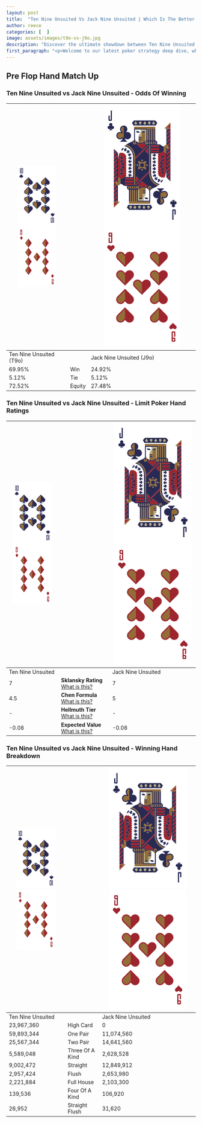 ```yaml
---
layout: post
title:  "Ten Nine Unsuited Vs Jack Nine Unsuited | Which Is The Better Hand In Poker? A Complete Guide"
author: reece
categories: [  ]
image: assets/images/t9o-vs-j9o.jpg
description: "Discover the ultimate showdown between Ten Nine Unsuited and Jack Nine Unsuited in poker! Uncover the odds, strategies, and scenarios where one hand triumphs over the other. Get ready to up your poker game with this thrilling analysis."
first_paragraph: "<p>Welcome to our latest poker strategy deep dive, where we're pitting two distinct hands against each other in a high-stakes showdown: Ten Nine Unsuited vs Jack Nine Unsuited.</p><p>In the dynamic world of poker, every decision counts, and knowing which hand holds the upper hand is key to your success at the table.</p><p>In this article, we'll dissect these two hands, explore the scenarios where one dominates the other, and equip you with the knowledge to make strategic choices that can tip the odds in your favor.</p><p>Get ready to unravel the intriguing dynamics of these poker hands and elevate your game to new heights.</p>"
---
```




[comment]: # (sp0)

## Pre Flop Hand Match Up

<div class="table hand-ratings" markdown="1"> 



### Ten Nine Unsuited vs Jack Nine Unsuited - Odds Of Winning


    
| ![image info](assets/images/hand1/T.png) ![image info](assets/images/hand1/9o.png) |  | ![image info](assets/images/hand2/J.png) ![image info](assets/images/hand2/9o.png) |
| -------- | -------- | -------- |
| Ten Nine Unsuited (T9o) |  | Jack Nine Unsuited (J9o) |
| 69.95% | Win | 24.92% |
| 5.12% | Tie | 5.12% |
| 72.52% | Equity | 27.48% |




[comment]: # (sp1)



### Ten Nine Unsuited vs Jack Nine Unsuited - Limit Poker Hand Ratings


    
| ![image info](assets/images/hand1/T.png) ![image info](assets/images/hand1/9o.png) |  | ![image info](assets/images/hand2/J.png) ![image info](assets/images/hand2/9o.png) |
| -------- | -------- | -------- |
| Ten Nine Unsuited |  | Jack Nine Unsuited |
| 7 | **Sklansky Rating** [What is this?](/sklansky-rating-explained) | 7 |
| 4.5 | **Chen Formula** [What is this?](/chen-formula-explained) | 5 |
| - | **Hellmuth Tier** [What is this?](/Hellmuth-tier-explained) | - |
| -0.08 | **Expected Value** [What is this?](/expected-value-explained) | -0.08 |




[comment]: # (sp2)



### Ten Nine Unsuited vs Jack Nine Unsuited - Winning Hand Breakdown


    
| ![image info](assets/images/hand1/T.png) ![image info](assets/images/hand1/9o.png) |  | ![image info](assets/images/hand2/J.png) ![image info](assets/images/hand2/9o.png) |
| -------- | -------- | -------- |
| Ten Nine Unsuited |  | Jack Nine Unsuited |
| 23,967,360 | High Card | 0 |
| 59,893,344 | One Pair | 11,074,560 |
| 25,567,344 | Two Pair | 14,641,560 |
| 5,589,048 | Three Of A Kind | 2,628,528 |
| 9,002,472 | Straight | 12,849,912 |
| 2,957,424 | Flush | 2,653,980 |
| 2,221,884 | Full House | 2,103,300 |
| 139,536 | Four Of A Kind | 106,920 |
| 26,952 | Straight Flush | 31,620 |




[comment]: # (sp3)



</div>

[comment]: # (sp4)



[comment]: # (sp5)

